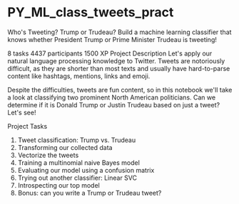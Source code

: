 # PY_ML_class_tweets_pract

Who's Tweeting? Trump or Trudeau?
Build a machine learning classifier that knows whether President Trump or Prime Minister Trudeau is tweeting!

8 tasks
4437 participants
1500 XP
Project Description
Let's apply our natural language processing knowledge to Twitter. Tweets are notoriously difficult, as they are shorter than most texts and usually have hard-to-parse content like hashtags, mentions, links and emoji.

Despite the difficulties, tweets are fun content, so in this notebook we'll take a look at classifying two prominent North American politicians. Can we determine if it is Donald Trump or Justin Trudeau based on just a tweet? Let's see!

Project Tasks
1. Tweet classification: Trump vs. Trudeau
2. Transforming our collected data
3. Vectorize the tweets
4. Training a multinomial naive Bayes model
5. Evaluating our model using a confusion matrix
6. Trying out another classifier: Linear SVC
7. Introspecting our top model
8. Bonus: can you write a Trump or Trudeau tweet?
